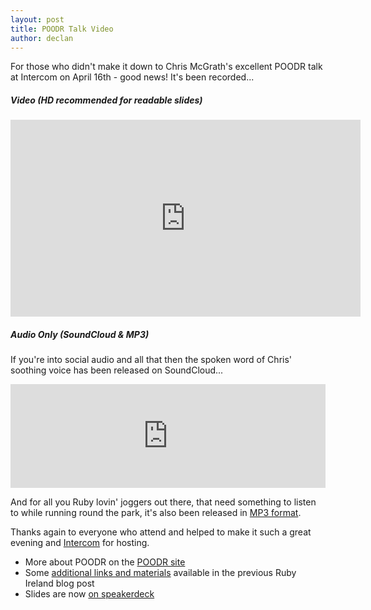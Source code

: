 ```yaml
---
layout: post
title: POODR Talk Video
author: declan
---
```


For those who didn't make it down to Chris McGrath's excellent POODR talk at Intercom on April 16th - good news! It's been recorded...

##### Video (HD recommended for readable slides)
<iframe width="560" height="315"
src="http://www.youtube.com/embed/Om-nhDbnbVo" frameborder="0"
allowfullscreen="allowfullscreen"> </iframe>

##### Audio Only (SoundCloud & MP3)
If you're into social audio and all that then the spoken word of Chris'
soothing voice has been released on SoundCloud...
<iframe width="100%" height="166" scrolling="no" frameborder="no"
src="https://w.soundcloud.com/player/?url=http%3A%2F%2Fapi.soundcloud.com%2Ftracks%2F90031332"> </iframe>

And for all you Ruby lovin&apos; joggers out there, that need something to listen to while running round the park, 
it's also been released in [MP3
format](https://www.dropbox.com/s/61xph90o578xbfi/poodr-talk-by-chris-mcgrath.mp3). 

Thanks again to everyone who attend and helped to make it such a great evening and [Intercom](http://intercom.io) for hosting.

* More about POODR on the [POODR site](http://poodr.info)
* Some [additional links and materials](http://www.rubyireland.com/poodr-talk-links.html)
  available in the previous Ruby Ireland blog post 
* Slides are now [on speakerdeck](https://speakerdeck.com/chrismcg/april-2013-ruby-ireland-poodr-talk)
